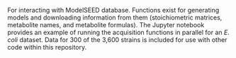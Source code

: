 For interacting with ModelSEED database. Functions exist for generating models and downloading information from them (stoichiometric matrices, metabolite names, and metabolite formulas). The Jupyter notebook provides an example of running the acquisition functions in parallel for an _E. coli_ dataset. Data for 300 of the 3,600 strains is included for use with other code within this repository.
